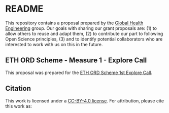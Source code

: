 # README

This repository contains a proposal prepared by the [Global Health Engineering](https://github.com/Global-Health-Engineering/) group. Our goals with sharing our grant proposals are: (1) to allow others to reuse and adapt them, (2) to contribute our part to following Open Science principles, (3) and to identify potential collaborators who are interested to work with us on this in the future.

## ETH ORD Scheme - Measure 1 - Explore Call

This proposal was prepared for the [ETH ORD Scheme 1st Explore Call](https://ethrat.ch/en/information-for-ethz-and-epfl-applicants/).

## Citation

This work is licensed under a [CC-BY-4.0 license](LICENSE.md). For attribution, please cite this work as:


